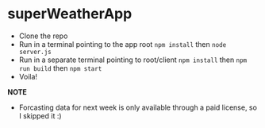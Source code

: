 # superWeatherApp

- Clone the repo
- Run in a terminal pointing to the app root `npm install` then `node server.js`
- Run in a separate terminal pointing to root/client `npm install` then `npm run build` then `npm start`
- Voila!

**NOTE**
  - Forcasting data for next week is only available through a paid license, so I skipped it :) 
